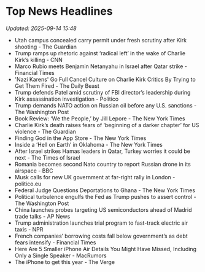 # Top News Headlines

_Updated: 2025-09-14 15:48_

- Utah campus concealed carry permit under fresh scrutiny after Kirk shooting - The Guardian
- Trump ramps up rhetoric against ‘radical left’ in the wake of Charlie Kirk’s killing - CNN
- Marco Rubio meets Benjamin Netanyahu in Israel after Qatar strike - Financial Times
- 'Nazi Karens' Go Full Cancel Culture on Charlie Kirk Critics By Trying to Get Them Fired - The Daily Beast
- Trump defends Patel amid scrutiny of FBI director’s leadership during Kirk assassination investigation - Politico
- Trump demands NATO action on Russian oil before any U.S. sanctions - The Washington Post
- Book Review: ‘We the People,’ by Jill Lepore - The New York Times
- Charlie Kirk’s death raises fears of ‘beginning of a darker chapter’ for US violence - The Guardian
- Finding God in the App Store - The New York Times
- Inside a ‘Hell on Earth’ in Oklahoma - The New York Times
- After Israel strikes Hamas leaders in Qatar, Turkey worries it could be next - The Times of Israel
- Romania becomes second Nato country to report Russian drone in its airspace - BBC
- Musk calls for new UK government at far-right rally in London - politico.eu
- Federal Judge Questions Deportations to Ghana - The New York Times
- Political turbulence engulfs the Fed as Trump pushes to assert control - The Washington Post
- China launches probes targeting US semiconductors ahead of Madrid trade talks - AP News
- Trump administration launches trial program to fast-track electric air taxis - NPR
- French companies’ borrowing costs fall below government’s as debt fears intensify - Financial Times
- Here Are 5 Smaller iPhone Air Details You Might Have Missed, Including Only a Single Speaker - MacRumors
- The iPhone to get this year - The Verge